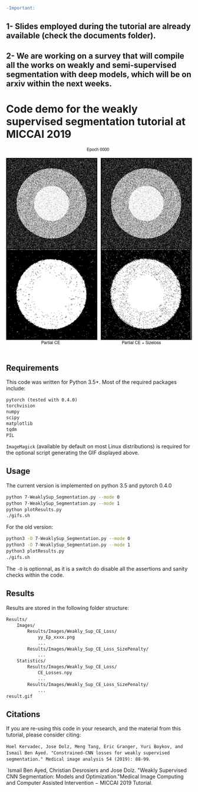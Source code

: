 ```diff
-Important:
```
## 1- Slides employed during the tutorial are already available (check the documents folder).

## 2- We are working on a survey that will compile all the works on weakly and semi-supervised segmentation with deep models, which will be on arxiv within the next weeks.

# Code demo for the weakly supervised segmentation tutorial at MICCAI 2019

![comparison](comparison.gif)

## Requirements
This code was written for Python 3.5+. Most of the required packages include:
```
pytorch (tested with 0.4.0)
torchvision
numpy
scipy
matplotlib
tqdm
PIL
```
`ImageMagick` (available by default on most Linux distributions) is required for the optional script generating the GIF displayed above.

## Usage
The current version is implemented on python 3.5 and pytorch 0.4.0
```bash
python 7-WeaklySup_Segmentation.py --mode 0
python 7-WeaklySup_Segmentation.py --mode 1
python plotResults.py
./gifs.sh
```
For the old version:
```bash
python3 -O 7-WeaklySup_Segmentation.py --mode 0
python3 -O 7-WeaklySup_Segmentation.py --mode 1
python3 plotResults.py
./gifs.sh
```
The `-O` is optionnal, as it is a switch do disable all the assertions and sanity checks within the code.

## Results
Results are stored in the following folder structure:
```
Results/
    Images/
        Results/Images/Weakly_Sup_CE_Loss/
            yy_Ep_xxxx.png
            ...
        Results/Images/Weakly_Sup_CE_Loss_SizePenalty/
            ...
    Statistics/
        Results/Images/Weakly_Sup_CE_Loss/
            CE_Losses.npy
            ...
        Results/Images/Weakly_Sup_CE_Loss_SizePenalty/
            ...
result.gif
```

## Citations
If you are re-using this code in your research, and the material from this tutorial, please consider citing:

`Hoel Kervadec, Jose Dolz, Meng Tang, Eric Granger, Yuri Boykov, and Ismail Ben Ayed. "Constrained-CNN losses for weakly supervised segmentation." Medical image analysis 54 (2019): 88-99`.

`Ismail Ben Ayed, Christian Desrosiers and Jose Dolz. "Weakly Supervised CNN Segmentation: Models and Optimization."Medical Image Computing and Computer Assisted Intervention − MICCAI 2019 Tutorial. 
